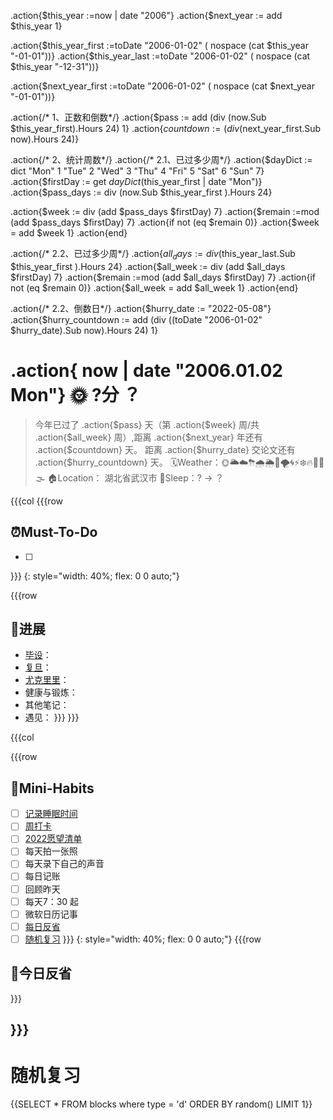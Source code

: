 
.action{$this_year :=now | date "2006"} 
.action{$next_year := add $this_year 1} 

.action{$this_year_first :=toDate "2006-01-02" ( nospace (cat $this_year "-01-01"))}
.action{$this_year_last :=toDate "2006-01-02" ( nospace (cat $this_year "-12-31"))}

.action{$next_year_first :=toDate "2006-01-02" ( nospace (cat $next_year "-01-01"))}

.action{/* 1、正数和倒数*/}
.action{$pass := add (div (now.Sub $this_year_first).Hours 24) 1}
.action{$countdown := (div ($next_year_first.Sub now).Hours 24)}



.action{/* 2、统计周数*/}
.action{/* 2.1、已过多少周*/}
.action{$dayDict := dict "Mon" 1 "Tue" 2 "Wed" 3 "Thu" 4 "Fri" 5 "Sat" 6 "Sun" 7} 
.action{$firstDay := get $dayDict ($this_year_first  | date "Mon")}
.action{$pass_days := div (now.Sub $this_year_first ).Hours 24}

.action{$week := div (add $pass_days $firstDay) 7}
.action{$remain :=mod (add $pass_days $firstDay) 7}
.action{if not (eq $remain 0)}
.action{$week = add $week 1}
.action{end}

.action{/* 2.2、已过多少周*/}
.action{$all_days := div ($this_year_last.Sub  $this_year_first ).Hours 24}
.action{$all_week := div (add $all_days  $firstDay) 7}
.action{$remain :=mod (add $all_days $firstDay) 7}
.action{if not (eq $remain 0)}
.action{$all_week = add $all_week 1}
.action{end}

.action{/* 2.2、倒数日*/}
.action{$hurry_date := "2022-05-08"}
.action{$hurry_countdown := add (div ((toDate "2006-01-02" $hurry_date).Sub now).Hours 24) 1}





# .action{ now | date "2006.01.02 Mon"} 🌞 ?分 ？

> 今年已过了 .action{$pass} 天（第 .action{$week} 周/共 .action{$all_week} 周）,距离 .action{$next_year} 年还有 .action{$countdown} 天。
> 距离 .action{$hurry_date} 交论文还有 .action{$hurry_countdown} 天。
> 🗓️Weather：🌞🌥☁️⛈🌧🌦🌈🌪🌀⚡❄️🔥🥶🌊🌫
> 🏠Location： 湖北省武汉市
> 🛌Sleep：? →  ？


{{{col
{{{row
## ⏰Must-To-Do
* [ ] 


}}}
{: style="width: 40%; flex: 0 0 auto;"}

{{{row
## 🚀️进展
- [毕设](siyuan://blocks/20220214081633-0ys8z10)：
- [复旦](siyuan://blocks/20211206200739-tuj7fp7)：
- [尤克里里](siyuan://blocks/20220309110412-2nxymsz)：
- 健康与锻炼：
- 其他笔记：
- 遇见：
}}}
}}}

{{{col

{{{row
## 🐣Mini-Habits
* [ ] [记录睡眠时间](siyuan://blocks/20210827100508-3mkmbeu)
* [ ] [周打卡](siyuan://blocks/20210830231007-w7cvvku)
* [ ] [2022愿望清单](siyuan://blocks/20220107150030-vrjys3w)
* [ ] 每天拍一张照
* [ ] 每天录下自己的声音
* [ ] 每日记账
* [ ] 回顾昨天
* [ ] 每天7：30 起
* [ ] 微软日历记事
* [ ] [每日反省](siyuan://blocks/20220423113423-9044etu)
* [ ] [随机复习](siyuan://blocks/20210722172300-eiqyduh)
}}}
{:  style="width: 40%; flex: 0 0 auto;"}
{{{row
## 🧠今日反省


}}}

}}}
---

# 随机复习

{{SELECT * FROM blocks where type = 'd' ORDER BY random() LIMIT 1}}
